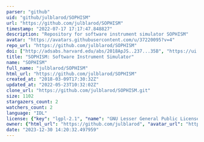 ```yaml
---
parser: "github"
uid: "github/julblarod/SOPHISM"
url: "https://github.com/julblarod/SOPHISM"
timestamp: "2022-07-17 17:17:47.848827"
description: "Repository for software instrument simulator SOPHISM"
avatar: "https://avatars.githubusercontent.com/u/37220095?v=4"
repo_url: "https://github.com/julblarod/SOPHISM"
doi: ["http://adsabs.harvard.edu/abs/2018ApJS..237...35B", "https://ui.adsabs.harvard.edu/abs/2018ascl.soft10017B/abstract"]
title: "SOPHISM: Software Instrument Simulator"
name: "SOPHISM"
full_name: "julblarod/SOPHISM"
html_url: "https://github.com/julblarod/SOPHISM"
created_at: "2018-03-09T17:30:32Z"
updated_at: "2022-05-23T10:32:02Z"
clone_url: "https://github.com/julblarod/SOPHISM.git"
size: 1102
stargazers_count: 2
watchers_count: 2
language: "IDL"
license: {"key": "lgpl-2.1", "name": "GNU Lesser General Public License v2.1", "spdx_id": "LGPL-2.1", "url": "https://api.github.com/licenses/lgpl-2.1", "node_id": "MDc6TGljZW5zZTEx"}
owner: {"html_url": "https://github.com/julblarod", "avatar_url": "https://avatars.githubusercontent.com/u/37220095?v=4", "login": "julblarod", "type": "User"}
date: "2023-12-30 14:20:32.497959"
---
```

